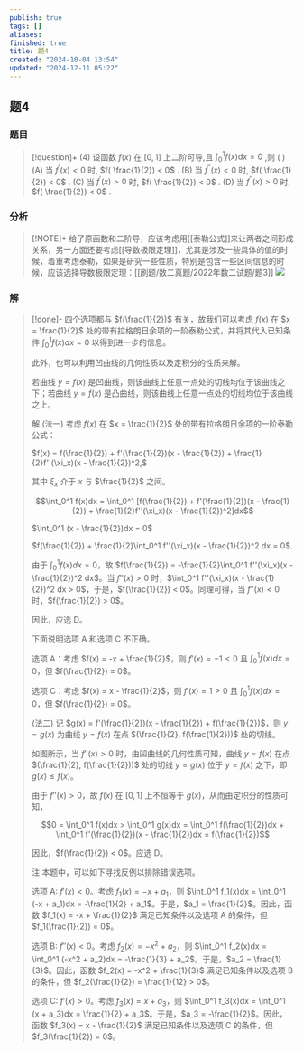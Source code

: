 ```yaml
---
publish: true
tags: []
aliases: 
finished: true
title: 题4
created: "2024-10-04 13:54"
updated: "2024-12-11 05:22"
---
```

## 题4
### 题目
> [!question]+
> (4) 设函数 $f( x)$ 在 $\lbrack {0,1}\rbrack$ 上二阶可导,且 ${\int }_{0}^{1}f( x) \mathrm{d}x = 0$ ,则 ( )
> (A) 当 ${f}^{\prime }( x) < 0$ 时, $f( \frac{1}{2}) < 0$ . 
> (B) 当 ${f}^{\prime \prime }( x) < 0$ 时, $f( \frac{1}{2}) < 0$ .
> (C) 当 ${f}^{\prime }( x) > 0$ 时, $f( \frac{1}{2}) < 0$ . 
> (D) 当 ${f}^{\prime \prime }( x) > 0$ 时, $f( \frac{1}{2}) < 0$ .
### 分析
> [!NOTE]+
> 给了原函数和二阶导，应该考虑用[[泰勒公式]]来让两者之间形成关系，另一方面还要考虑[[导数极限定理]]，尤其是涉及一些具体的值的时候，着重考虑泰勒，如果是研究一些性质，特别是包含一些区间信息的时候，应该选择导数极限定理：[[刷题/数二真题/2022年数二试题/题3]]
> ![](https://img.hwenyi.tech/202412111322366.webp)
### 解
> [!done]-
> 四个选项都与 $f(\frac{1}{2})$ 有关，故我们可以考虑 $f(x)$ 在 $x = \frac{1}{2}$ 处的带有拉格朗日余项的一阶泰勒公式，并将其代入已知条件 $\int_0^1 f(x)dx = 0$ 以得到进一步的信息。
> 
> 此外，也可以利用凹曲线的几何性质以及定积分的性质来解。
> 
> 若曲线 $y = f(x)$ 是凹曲线，则该曲线上任意一点处的切线均位于该曲线之下；若曲线 $y = f(x)$ 是凸曲线，则该曲线上任意一点处的切线均位于该曲线之上。
> 
> 解 (法一) 考虑 $f(x)$ 在 $x = \frac{1}{2}$ 处的带有拉格朗日余项的一阶泰勒公式：
> 
> $f(x) = f(\frac{1}{2}) + f'(\frac{1}{2})(x - \frac{1}{2}) + \frac{1}{2}f''(\xi_x)(x - \frac{1}{2})^2,$
> 
> 其中 $\xi_x$ 介于 $x$ 与 $\frac{1}{2}$ 之间。
> 
> $$\int_0^1 f(x)dx = \int_0^1 [f(\frac{1}{2}) + f'(\frac{1}{2})(x - \frac{1}{2}) + \frac{1}{2}f''(\xi_x)(x - \frac{1}{2})^2]dx$$
> 
> $\int_0^1 (x - \frac{1}{2})dx = 0$
> 
> $f(\frac{1}{2}) + \frac{1}{2}\int_0^1 f''(\xi_x)(x - \frac{1}{2})^2 dx = 0$.
> 
> 由于 $\int_0^1 f(x)dx = 0$，故 $f(\frac{1}{2}) = -\frac{1}{2}\int_0^1 f''(\xi_x)(x - \frac{1}{2})^2 dx$。当 $f''(x) > 0$ 时，$\int_0^1 f''(\xi_x)(x - \frac{1}{2})^2 dx > 0$，于是，$f(\frac{1}{2}) < 0$。同理可得，当 $f''(x) < 0$ 时，$f(\frac{1}{2}) > 0$。
> 
> 因此，应选 D。
> 
> 下面说明选项 A 和选项 C 不正确。
> 
> 选项 A：考虑 $f(x) = -x + \frac{1}{2}$，则 $f'(x) = -1 < 0$ 且 $\int_0^1 f(x)dx = 0$，但 $f(\frac{1}{2}) = 0$。
> 
> 选项 C：考虑 $f(x) = x - \frac{1}{2}$，则 $f'(x) = 1 > 0$ 且 $\int_0^1 f(x)dx = 0$，但 $f(\frac{1}{2}) = 0$。
> 
> (法二) 记 $g(x) = f'(\frac{1}{2})(x - \frac{1}{2}) + f(\frac{1}{2})$，则 $y = g(x)$ 为曲线 $y = f(x)$ 在点 $(\frac{1}{2}, f(\frac{1}{2}))$ 处的切线。
> 
> 如图所示，当 $f''(x) > 0$ 时，由凹曲线的几何性质可知，曲线 $y = f(x)$ 在点 $(\frac{1}{2}, f(\frac{1}{2}))$ 处的切线 $y = g(x)$ 位于 $y = f(x)$ 之下，即 $g(x) \le f(x)$。
> 
> 由于 $f''(x) > 0$，故 $f(x)$ 在 $[0,1]$ 上不恒等于 $g(x)$，从而由定积分的性质可知，
> 
> $$0 = \int_0^1 f(x)dx > \int_0^1 g(x)dx = \int_0^1 f(\frac{1}{2})dx + \int_0^1 f'(\frac{1}{2})(x - \frac{1}{2})dx = f(\frac{1}{2})$$
> 
> 因此，$f(\frac{1}{2}) < 0$。应选 D。
> 
> 注 本题中，可以如下寻找反例以排除错误选项。
> 
> 选项 A: $f'(x) < 0$。考虑 $f_1(x) = -x + a_1$，则 $\int_0^1 f_1(x)dx = \int_0^1 (-x + a_1)dx = -\frac{1}{2} + a_1$。于是，$a_1 = \frac{1}{2}$。因此，函数 $f_1(x) = -x + \frac{1}{2}$ 满足已知条件以及选项 A 的条件，但 $f_1(\frac{1}{2}) = 0$。
> 
> 选项 B: $f''(x) < 0$。考虑 $f_2(x) = -x^2 + a_2$，则 $\int_0^1 f_2(x)dx = \int_0^1 (-x^2 + a_2)dx = -\frac{1}{3} + a_2$。于是，$a_2 = \frac{1}{3}$。因此，函数 $f_2(x) = -x^2 + \frac{1}{3}$ 满足已知条件以及选项 B 的条件，但 $f_2(\frac{1}{2}) = \frac{1}{12} > 0$。
> 
> 选项 C: $f'(x) > 0$。考虑 $f_3(x) = x + a_3$，则 $\int_0^1 f_3(x)dx = \int_0^1 (x + a_3)dx = \frac{1}{2} + a_3$。于是，$a_3 = -\frac{1}{2}$。因此，函数 $f_3(x) = x - \frac{1}{2}$ 满足已知条件以及选项 C 的条件，但 $f_3(\frac{1}{2}) = 0$。